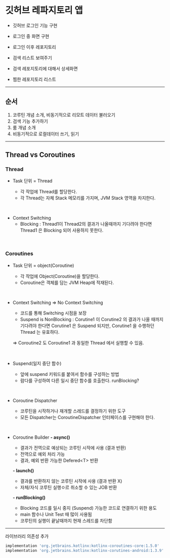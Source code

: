 # 깃허브 레파지토리 앱

- 깃허브 로그인 기능 구현

- 로그인 중 화면 구현

- 로그인 이후 레포지토리

- 검색 리스트 보여주기

- 검색 레포지토리에 대해서 상세화면

- 찜한 레포지토리 리스트

---

## 순서

1. 코루틴 개념 소개, 비동기적으로 리모트 데이터 불러오기
2. 검색 기능 추가하기
3. 룸 개념 소개
4. 비동기적으로 로컬데이터 쓰기, 읽기

---

## Thread vs Coroutines

### Thread

- Task 단위 = Thread

  - 각 작업에 Thread를 할당한다.
  - 각 Thread는 자체 Stack 메모리를 가지며, JVM Stack 영역을 차지한다.

<br/>

- Context Switching
  - Blocking : Thread1이 Thread2의 결과가 나올때까지 기다려야 한다면 Thread1 은 Blocking 되어 사용하지 못한다.

<br/>

### Coroutines

- Task 단위 = object(Coroutine)

  - 각 작업에 Object(Coroutine)을 할당한다.
  - Coroutine은 객체를 담는 JVM Heap에 적재된다.

<br/>

- Context Switching => No Context Switching

  - 코드를 통해 Switching 시점을 보장
  - Suspend is NonBlocking : Corutine1 이 Corutine2 의 결과가 나올 때까지 기다려야 한다면 Corutine1 은 Suspend 되지만, Corutine1 을 수행하던 Thread 는 유효하다.

  => Coroutine2 도 Coroutine1 과 동일한 Thread 에서 실행할 수 있음.

<br/>

- Suspend(일지 중단 함수)

  - 앞에 suspend 키워드를 붙여서 함수를 구성하는 방법
  - 람다를 구성하여 다른 일시 중단 함수를 호출한다. runBlocking?

<br/>

- Coroutine Dispatcher

  - 코루틴을 시작하거나 재개할 스레드를 결정하기 위한 도구
  - 모든 Dispatcher는 CoroutineDispatcher 인터페이스를 구현해야 한다.

<br/>

- Coroutine Builder
  **- async()**

  - 결과가 전역으로 예상되는 코루틴 시작에 사용 (결과 반환)
  - 전역으로 예외 처리 가능
  - 결과, 예외 반환 가능한 Defered\<T> 반환

  **- launch()**

  - 결과를 반환하지 않는 코루틴 시작에 사용 (결과 반환 X)
  - 자체/자식 코루틴 실행ㅇ르 취소할 수 있는 JOB 반환

  **- runBlocking()**

  - Blocking 코드를 일시 중지 (Suspend) 가능한 코드로 연결하기 위한 용도
  - main 함수나 Unit Test 때 많이 사용됨
  - 코루틴의 실행이 끝날때까지 현재 스레드를 차단함

---

라이브러리 의존성 추가

```gradle
implementation 'org.jetbrains.kotlinx:kotlinx-coroutines-core:1.5.0'
implementation 'org.jetbrains.kotlinx:kotlinx-corutines-android:1.3.9'
```
